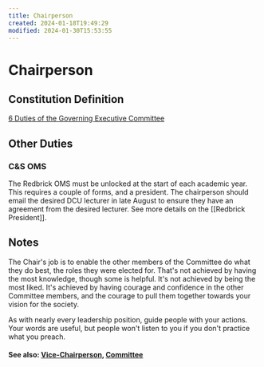 ```yaml
---
title: Chairperson
created: 2024-01-18T19:49:29
modified: 2024-01-30T15:53:55
---
```


# Chairperson

## Constitution Definition

[6 Duties of the Governing Executive Committee](../documents/Constitution.md#6%20Duties%20of%20the%20Governing%20Executive%20Committee)

## Other Duties

### C&S OMS

The Redbrick OMS must be unlocked at the start of each academic year. This requires a couple of forms, and a president. The chairperson should email the desired DCU lecturer in late August to ensure they have an agreement from the desired lecturer. See more details on the [[Redbrick President]].

## Notes

The Chair's job is to enable the other members of the Committee do what they do best, the roles they were elected for. That's not achieved by having the most knowledge, though some is helpful. It's not achieved by being the most liked. It's achieved by having courage and confidence in the other Committee members, and the courage to pull them together towards your vision for the society.

As with nearly every leadership position, guide people with your actions. Your words are useful, but people won't listen to you if you don't practice what you preach.

#### See also: [Vice-Chairperson](Vice-Chairperson.md), [Committee](Committee.md)